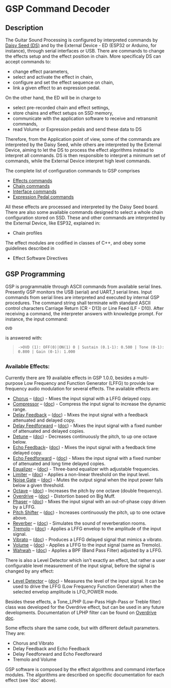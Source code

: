 # GSP Command Decoder

## Description 

The Guitar Sound Processing is configured by interpreted commands by [Daisy Seed (DS)](https://electro-smith.com/products/daisy-seed) and by the External Device - ED (ESP32 or Arduino, for instance), through serial interfaces or USB. There are commands to change the effects setup and the effect position in chain. More specificaly DS can accept commands to:

- change effect parameters,
- select and activate the effect in chain,
- configure and set the effect sequence on chain,
- link a given effect to an expression pedal.

On the other hand, the ED will be in charge to

- select pre-recorded chain and effect settings,
- store chains and effect setups on SSD memory,
- communicate with the application software to receive and retransmit commands,
- read Volume or Expression pedals and send these data to DS

Therefore, from the Application point of view, some of the commands are interpreted by the Daisy Seed, while others are interpreted by the External Device, aiming to let the DS to process the effect algorithms instead to interpret all commands. DS is then responsible to interpret a minimum set of commands, while the External Device interpret high level commands. 

The complete list of configuration commands to GSP comprises

- [Effects commands](https://github.com/Guitar-Sound-Processing/GSP/blob/main/gsp_daisy/Effects.md)
- [Chain commands](https://github.com/Guitar-Sound-Processing/GSP/blob/main/gsp_daisy/Chain.md)
- [Interface commands](https://github.com/Guitar-Sound-Processing/GSP/blob/main/gsp_daisy/Interfaces.md)
- [Expression Pedal commands](https://github.com/Guitar-Sound-Processing/GSP/blob/main/gsp_daisy/ExprPedal.md)

All these effects are processed and interpreted by the Daisy Seed board. There are also some available commands designed to select a whole chain configuration stored on SSD. These and other commands are interpreted by the External Device, like ESP32, explained in:

- Chain profiles

The effect modules are codified in classes of C++, and obey some guidelines described in

- Effect Software Directives

## GSP Programming 

GSP is programmable through ASCII commands from available serial lines. Presently GSP monitors the USB (serial) and UART_1 serial lines. Input commands from serial lines are interpreted and executed by internal GSP procedures. The command string shall terminate with standard ASCII control characters Carriage Return (CR - D13) or Line Feed (LF - D10). After receiving a command, the interpreter answers with knowledge prompt. For instance, the input command:

```OVD```

is answered with:

> ```->OVD (1): OFF(0)|ON(1) 0 | Sustain (0.1-1): 0.500 | Tone (0-1): 0.800 | Gain (0-1): 1.000```

## <h3 id="avlefc">Available Effects:</h3>

Currently there are 19 available effects in GSP 1.0.0, besides a multi-purpose Low Frequency and Function Generator (LFFG) to provide low frequency audio modulation for several effects. The available effects are:

- [Chorus](https://github.com/Guitar-Sound-Processing/GSP/blob/main/gsp_daisy/Effects.md#efcchs) – ([doc](https://github.com/Guitar-Sound-Processing/GSP/blob/main/gsp_daisy/Effects/Chorus/Chorus.pdf)) - Mixes the input signal with a LFFG delayed copy.
- [Compressor](https://github.com/Guitar-Sound-Processing/GSP/blob/main/gsp_daisy/Effects.md#efccmp) – ([doc](https://github.com/Guitar-Sound-Processing/GSP/blob/main/gsp_daisy/Effects/Compressor/Compressor.pdf)) - Compress the input signal to increase the dynamic range.
- [Delay Feedback](https://github.com/Guitar-Sound-Processing/GSP/blob/main/gsp_daisy/Effects.md#efcdfb) – ([doc](https://github.com/Guitar-Sound-Processing/GSP/blob/main/gsp_daisy/Effects/Delay&Echo_FB/Delay&Echo_Feedback.pdf)) - Mixes the input signal with a feedback attenuated and delayed copy.
- [Delay Feedforward](https://github.com/Guitar-Sound-Processing/GSP/blob/main/gsp_daisy/Effects.md#efcdff) – ([doc](https://github.com/Guitar-Sound-Processing/GSP/blob/main/gsp_daisy/Effects/Delay&Echo_FF/Delay&Echo_Feedforward.pdf)) - Mixes the input signal with a fixed number of attenuated and delayed copies.
- [Detune](https://github.com/Guitar-Sound-Processing/GSP/blob/main/gsp_daisy/Effects.md#efcdtn) – ([doc](https://github.com/Guitar-Sound-Processing/GSP/blob/main/gsp_daisy/Effects/Detune/Octave-Detune-Pitch_Shifter.pdf)) - Decreases continuously the pitch, to up one octave below.
- [Echo Feedback](https://github.com/Guitar-Sound-Processing/GSP/blob/main/gsp_daisy/Effects.md#efcefb)– ([doc](https://github.com/Guitar-Sound-Processing/GSP/blob/main/gsp_daisy/Effects/Delay&Echo_FB/Delay&Echo_Feedback.pdf)) - Mixes the input signal with a feedback time delayed copy.
- [Echo Feedforward](https://github.com/Guitar-Sound-Processing/GSP/blob/main/gsp_daisy/Effects.md#efceff) – ([doc](https://github.com/Guitar-Sound-Processing/GSP/blob/main/gsp_daisy/Effects/Delay&Echo_FF/Delay&Echo_Feedforward.pdf)) - Mixes the input signal with a fixed number of attenuated and long time delayed copies.
- [Equalizer](https://github.com/Guitar-Sound-Processing/GSP/blob/main/gsp_daisy/Effects.md#efceqz) – ([doc](https://github.com/Guitar-Sound-Processing/GSP/blob/main/gsp_daisy/Effects/Equalizer/Equalizer.pdf)) - Three-band equalizer with adjustable frequencies.
- [Limiter](https://github.com/Guitar-Sound-Processing/GSP/blob/main/gsp_daisy/Effects.md#efclim) – ([doc](https://github.com/Guitar-Sound-Processing/GSP/blob/main/gsp_daisy/Effects/Limiter/Limiter.pdf)) - Applies a non-linear threshold on the input level.
- [Noise Gate](https://github.com/Guitar-Sound-Processing/GSP/blob/main/gsp_daisy/Effects.md#efcngt) – ([doc](https://github.com/Guitar-Sound-Processing/GSP/blob/main/gsp_daisy/Effects/Noise_Gate/Noise_Gate.pdf)) - Mutes the output signal when the input power falls below a given threshold.
- [Octave](https://github.com/Guitar-Sound-Processing/GSP/blob/main/gsp_daisy/Effects.md#efcoct) – ([doc](https://github.com/Guitar-Sound-Processing/GSP/blob/main/gsp_daisy/Effects/Detune/Octave-Detune-Pitch_Shifter.pdf)) - Increases the pitch by one octave (double frequency).
- [Overdrive](https://github.com/Guitar-Sound-Processing/GSP/blob/main/gsp_daisy/Effects.md#efcovd) – ([doc](https://github.com/Guitar-Sound-Processing/GSP/blob/main/gsp_daisy/Effects/Overdrive/Overdrive.pdf)) - Distortion based on Big Muff.
- [Phaser](https://github.com/Guitar-Sound-Processing/GSP/blob/main/gsp_daisy/Effects.md#efcphr) – ([doc](https://github.com/Guitar-Sound-Processing/GSP/blob/main/gsp_daisy/Effects/Phaser/Phaser.pdf)) - Mixes the input signal with an out-of-phase copy driven by a LFFG.
- [Pitch Shifter](https://github.com/Guitar-Sound-Processing/GSP/blob/main/gsp_daisy/Effects.md#efcsft) – ([doc](https://github.com/Guitar-Sound-Processing/GSP/blob/main/gsp_daisy/Effects/Detune/Octave-Detune-Pitch_Shifter.pdf)) - Increases continuously the pitch, up to one octave above.
- [Reverber](https://github.com/Guitar-Sound-Processing/GSP/blob/main/gsp_daisy/Effects.md#efcrvb) – ([doc](https://github.com/Guitar-Sound-Processing/GSP/blob/main/gsp_daisy/Effects/Reverber/Reverb.pdf)) - Simulates the sound of reverberation rooms.
- [Tremolo](https://github.com/Guitar-Sound-Processing/GSP/blob/main/gsp_daisy/Effects.md#efctml) – ([doc](https://github.com/Guitar-Sound-Processing/GSP/blob/main/gsp_daisy/Effects/Tremolo/Tremolo-Volume.pdf)) - Applies a LFFG envelop to the amplitude of the input signal.
- [Vibrato](https://github.com/Guitar-Sound-Processing/GSP/blob/main/gsp_daisy/Effects.md#efcvbt) – ([doc](https://github.com/Guitar-Sound-Processing/GSP/blob/main/gsp_daisy/Effects/Chorus/Vibrato.pdf)) - Produces a LFFG delayed signal that mimics a vibrato.
- [Volume](https://github.com/Guitar-Sound-Processing/GSP/blob/main/gsp_daisy/Effects.md#efcvol) – ([doc](https://github.com/Guitar-Sound-Processing/GSP/blob/main/gsp_daisy/Effects/Tremolo/Tremolo-Volume.pdf)) - Applies a LFFG to the input signal (same as Tremolo).
- [Wahwah](https://github.com/Guitar-Sound-Processing/GSP/blob/main/gsp_daisy/Effects.md#efcwah) – ([doc](https://github.com/Guitar-Sound-Processing/GSP/blob/main/gsp_daisy/Effects/Wah_Wah/Wah_Wah.pdf)) - Applies a BPF (Band Pass Filter) adjusted by a LFFG.

There is also a Level Detector which isn’t exactly an effect, but rather a user configurable level measurement of the input signal, before the signal is changed by any effect:

- [Level Detector](https://github.com/Guitar-Sound-Processing/GSP/blob/main/gsp_daisy/Effects.md#efclvd) – ([doc](https://github.com/Guitar-Sound-Processing/GSP/blob/main/gsp_daisy/Effects/Level_Detector/Level_Detector.pdf)) - Measures the level of the input signal. It can be used to drive the LFFG (Low Frequency Function Generator) when the selected envelop amplitude is LFO_POWER mode.

Besides these effects, a Tone_LPHP (Low-Pass High-Pass or Treble filter) class was developed for the Overdrive effect, but can be used in any future developments. Documentation of LPHP filter can be found on [Overdrive doc](https://github.com/Guitar-Sound-Processing/GSP/blob/main/gsp_daisy/Effects/Overdrive/Overdrive.pdf).

Some effects share the same code, but with different default parameters. They are:

- Chorus and Vibrato
- Delay Feedback and Echo Feedback
- Delay Feedforward and Echo Feedforward
- Tremolo and Volume

GSP software is composed by the effect algorithms and command interface modules. The algorithms are described on specific documentation for each effect (see 'doc' above).


